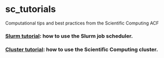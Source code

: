 # sc_tutorials
Computational tips and best practices from the Scientific Computing ACF

### [Slurm tutorial](slurm_tutorial/README.md): how to use the Slurm job scheduler.

### [Cluster tutorial](cluster_tutorial/README.md): how to use the Scientific Computing cluster.